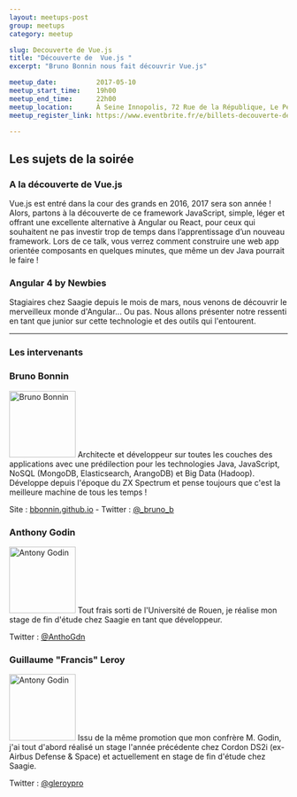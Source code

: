 ```yaml
---
layout: meetups-post
group: meetups
category: meetup

slug: Decouverte de Vue.js 
title: "Découverte de  Vue.js "
excerpt: "Bruno Bonnin nous fait découvrir Vue.js"

meetup_date:          2017-05-10
meetup_start_time:    19h00
meetup_end_time:      22h00
meetup_location:      À Seine Innopolis, 72 Rue de la République, Le Petit Quevilly
meetup_register_link: https://www.eventbrite.fr/e/billets-decouverte-de-vuejs-34251257433

---
```


## Les sujets de la soirée

### A la découverte de Vue.js

Vue.js est entré dans la cour des grands en 2016, 2017 sera son année ! 
Alors, partons à la découverte de ce framework JavaScript, simple, léger et offrant une excellente alternative à Angular ou React, pour ceux qui souhaitent ne pas investir trop de temps dans l’apprentissage d’un nouveau framework. 
Lors de ce talk, vous verrez comment construire une web app orientée composants en quelques minutes, que même un dev Java pourrait le faire !

### Angular 4 by Newbies

Stagiaires chez Saagie depuis le mois de mars, nous venons de découvrir le merveilleux monde d'Angular... Ou pas.
Nous allons présenter notre ressenti en tant que junior sur cette technologie et des outils qui l'entourent.

---

### Les intervenants

### Bruno Bonnin

<img src="/images/meetups/speakers/bruno_bonnin.png" alt="Bruno Bonnin" width="120" class="alignleft" />
Architecte et développeur sur toutes les couches des applications avec une prédilection pour les technologies Java, JavaScript, NoSQL (MongoDB, Elasticsearch, ArangoDB) et Big Data (Hadoop). 
Développe depuis l'époque du ZX Spectrum et pense toujours que c'est la meilleure machine de tous les temps !

Site : [bbonnin.github.io](https://bbonnin.github.io/) - Twitter : [@\_bruno_b](https://twitter.com/_bruno_b_)

### Anthony Godin

<img src="/images/meetups/speakers/agodin.png" alt="Antony Godin" width="120" class="alignleft" />
Tout frais sorti de l'Université de Rouen, je réalise mon stage de fin d'étude chez Saagie en tant que développeur.

Twitter : [@AnthoGdn ](https://twitter.com/anthogdn)

### Guillaume "Francis" Leroy

<img src="/images/meetups/speakers/gleroy.jpg" alt="Antony Godin" width="120" class="alignleft" />
Issu de la même promotion que mon confrère M. Godin, j'ai tout d'abord réalisé un stage l'année précédente chez Cordon DS2i (ex-Airbus Defense & Space) et actuellement en stage de fin d'étude chez Saagie.

Twitter : [@gleroypro](https://twitter.com/gleroypro)
